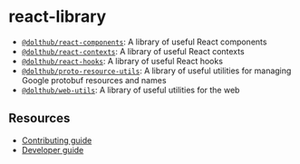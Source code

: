 # react-library

- [`@dolthub/react-components`](https://github.com/dolthub/react-library/tree/main/packages/components): A library of useful React components
- [`@dolthub/react-contexts`](https://github.com/dolthub/react-library/tree/main/packages/contexts): A library of useful React contexts
- [`@dolthub/react-hooks`](https://github.com/dolthub/react-library/tree/main/packages/hooks): A library of useful React hooks
- [`@dolthub/proto-resource-utils`](https://github.com/dolthub/react-library/tree/main/packages/resource-utils): A library of useful utilities for managing Google protobuf resources and names
- [`@dolthub/web-utils`](https://github.com/dolthub/react-library/tree/main/packages/utils): A library of useful utilities for the web

## Resources

- [Contributing guide](./CONTRIBUTING.md)
- [Developer guide](./README.dev.md)
